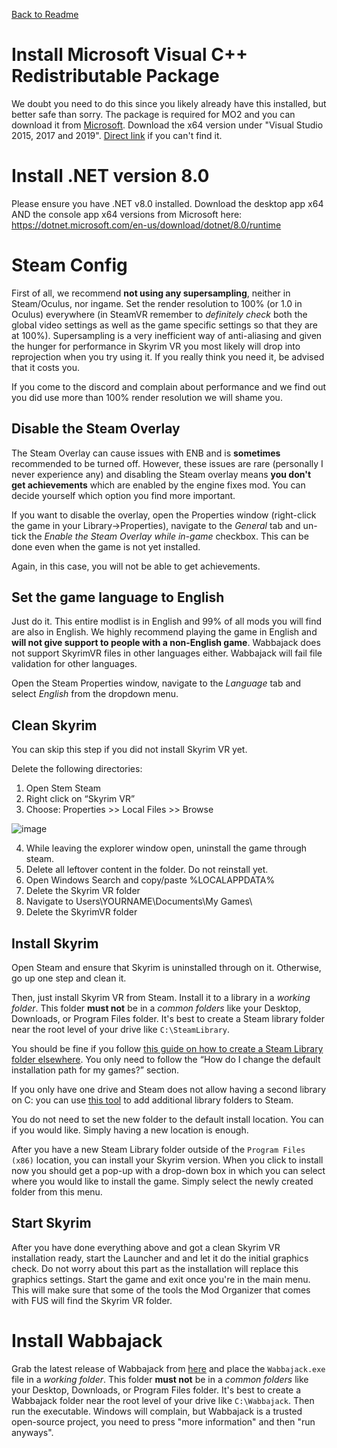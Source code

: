 [Back to Readme](https://github.com/Kvitekvist/FUS/blob/main/README.md)

# Install Microsoft Visual C++ Redistributable Package

We doubt you need to do this since you likely already have this installed, but better safe than sorry. The package is required for MO2 and you can download it from [Microsoft](https://support.microsoft.com/en-us/help/2977003/the-latest-supported-visual-c-downloads). Download the x64 version under "Visual Studio 2015, 2017 and 2019". [Direct link](https://aka.ms/vs/16/release/vc_redist.x64.exe) if you can't find it.

# Install .NET version 8.0
Please ensure you have .NET v8.0 installed. Download the desktop app x64 AND the console app x64 versions from Microsoft here: https://dotnet.microsoft.com/en-us/download/dotnet/8.0/runtime

# Steam Config

First of all, we recommend **not using any supersampling**, neither in Steam/Oculus, nor ingame. Set the render resolution to 100% (or 1.0 in Oculus) everywhere (in SteamVR remember to *definitely check* both the global video settings as well as the game specific settings so that they are at 100%). Supersampling is a very inefficient way of anti-aliasing and given the hunger for performance in Skyrim VR you most likely will drop into reprojection when you try using it. If you really think you need it, be advised that it costs you.

If you come to the discord and complain about performance and we find out you did use more than 100% render resolution we will shame you.

## Disable the Steam Overlay

The Steam Overlay can cause issues with ENB and is **sometimes** recommended to be turned off. However, these issues are rare (personally I never experience any) and disabling the Steam overlay means **you don't get achievements** which are enabled by the engine fixes mod. You can decide yourself which option you find more important.

If you want to disable the overlay, open the Properties window (right-click the game in your Library->Properties), navigate to the _General_ tab and un-tick the _Enable the Steam Overlay while in-game_ checkbox. This can be done even when the game is not yet installed.

Again, in this case, you will not be able to get achievements.

## Set the game language to English

Just do it. This entire modlist is in English and 99% of all mods you will find are also in English. We highly recommend playing the game in English and **will not give support to people with a non-English game**. Wabbajack does not support SkyrimVR files in other languages either. Wabbajack will fail file validation for other languages.

Open the Steam Properties window, navigate to the _Language_ tab and select _English_ from the dropdown menu.

## Clean Skyrim

You can skip this step if you did not install Skyrim VR yet.

Delete the following directories:
1. Open Stem Steam
2. Right click on “Skyrim VR”
3. Choose: Properties >>  Local Files >>  Browse

![image](https://i.ibb.co/V33zFWt/steam-folder.png)

4. While leaving the explorer window open, uninstall the game through steam.
5. Delete all leftover content in the folder. Do not reinstall yet.
6. Open Windows Search and copy/paste %LOCALAPPDATA%
7. Delete the Skyrim VR folder
8. Navigate to Users\YOURNAME\Documents\My Games\
9. Delete the SkyrimVR folder

## Install Skyrim

Open Steam and ensure that Skyrim is uninstalled through on it. Otherwise, go up one step and clean it.

Then, just install Skyrim VR from Steam. Install it to a library in a _working folder_. This folder **must not** be in a _common folders_ like your Desktop, Downloads, or Program Files folder. It's best to create a Steam library folder near the root level of your drive like `C:\SteamLibrary`. 

You should be fine if you follow [this guide on how to create a Steam Library folder elsewhere](https://help.steampowered.com/en/faqs/view/4BD4-4528-6B2E-8327). You only need to follow the “How do I change the default installation path for my games?” section.

If you only have one drive and Steam does not allow having a second library on C: you can use [this tool](https://github.com/LostDragonist/steam-library-setup-tool/wiki/Usage-Guide) to add additional library folders to Steam.

You do not need to set the new folder to the default install location. You can if you would like. Simply having a new location is enough.

After you have a new Steam Library folder outside of the `Program Files (x86)` location, you can install your Skyrim version. When you click to install now you should get a pop-up with a drop-down box in which you can select where you would like to install the game. Simply select the newly created folder from this menu.

## Start Skyrim

After you have done everything above and got a clean Skyrim VR installation ready, start the Launcher and and let it do the initial graphics check. Do not worry about this part as the installation will replace this graphics settings.
Start the game and exit once you're in the main menu. This will make sure that some of the tools the Mod Organizer that comes with FUS will find the Skyrim VR folder.

# Install Wabbajack

Grab the latest release of Wabbajack from [here](https://www.wabbajack.org/#/) and place the `Wabbajack.exe` file in a _working folder_. This folder **must not** be in a _common folders_ like your Desktop, Downloads, or Program Files folder. It's best to create a Wabbajack folder near the root level of your drive like `C:\Wabbajack`. Then run the executable. Windows will complain, but Wabbajack is a trusted open-source project, you need to press "more information" and then "run anyways".
